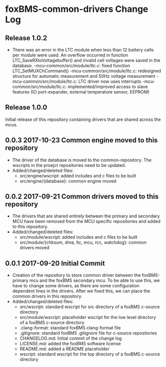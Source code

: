 # foxBMS-common-drivers Change Log



## Release 1.0.2

- There was an error in the LTC module when less than 12 battery cells per module were used. An overflow occurred 
in function LTC_SaveRXtoVoltagebuffer() and invalid cell voltages were saved in the database.
-mcu-common/src/module/ltc.c: fixed function LTC_SetMUXChCommand()
-mcu-common/src/module/ltc.c: redesigned structure for automatic measurement and 50Hz voltage measurement
-mcu-common/src/module/ltc.c: LTC driver now uses interrupts
-mcu-common/src/module/ltc.c: implemented/improved access to slave features (IO port-expander, external temperature sensor, EEPROM)


## Release 1.0.0

Initial release of this repository containing drivers that are shared across
the mcus.

## 0.0.3 2017-10-23 Common engine moved to this repository
- The driver of the database is moved to the common-repository. The wscripts
  in the proejct repositories need to be updated.
- Added/changed/deleted files:
  - src/engine/wscript: added includes and c files to be built
  - src/engine/{database}: common engine moved

## 0.0.2 2017-09-21 Common drivers moved to this repository
- The drivers that are shared entirely between the primary and secondary MCU 
have been removed from the MCU specific repositories and added to this 
repository.
- Added/changed/deleted files:
  - src/module/wscript: added includes and c files to be built
  - src/module/{chksum, dma, ltc, mcu, rcc, watchdog}: common drivers moved
 
## 0.0.1 2017-09-20 Initial Commit
- Creation of the repository to store common driver between the foxBMS-primary
mcu and the foxBMS secondary mcu. To be able to use this, we have to change 
some drivers, as there are some configuration dependent lines in the drivers.
After we fixed this, we can place the common drivers in this repository.
- Added/changed/deleted files:
  - src/wscript: standard wscript for src directory of a foxBMS c-source 
    directory
  - src/module/wscript: placeholder wscript for the low level directory of a 
   foxBMS c-source directory
  - .clang-format: standard foxBMS clang-format file
  - .gitignore: standard foxBMS .gitignore file for c-source repositories
  - CHANGELOG.md: Initial commit of the change log
  - LICENSE.md: added the foxBMS software license
  - README.md: added a README placeholder
  - wscript: standard wscript for the top directory of a foxBMS c-source 
    directory
